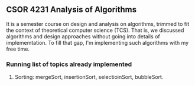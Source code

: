 ## CSOR 4231 Analysis of Algorithms ##

It is a semester course on design and analysis on algorithms, trimmed to fit the context of theoretical computer science (TCS). 
That is, we discussed algorithms and design approaches without going into details of implememtation. To fill that gap, I'm implementing 
such algorithms with my free time.

### Running list of topics already implemented ###
1. Sorting: mergeSort, insertionSort, selectioinSort, bubbleSort.